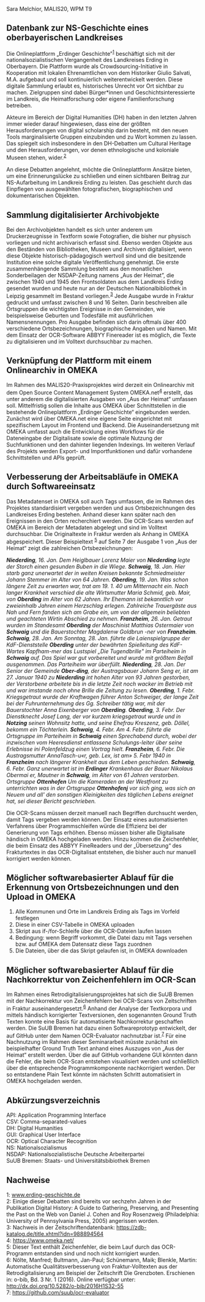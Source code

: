Sara Melchior, MALIS20, WPM T9

## Datenbank zur NS-Geschichte eines oberbayerischen Landkreises

Die Onlineplattform „Erdinger Geschichte”<sup>[1](#Fußnote1)</sup>  beschäftigt sich mit der nationalsozialistischen Vergangenheit des Landkreises Erding in Oberbayern. Die Plattform wurde als Crowdsourcing-Initiative in Kooperation mit lokalen Ehrenamtlichen von dem Historiker Giulio Salvati, M.A. aufgebaut und soll kontinuierlich weiterentwickelt werden. Diese digitale Sammlung erlaubt es, historisches Unrecht vor Ort sichtbar zu machen. Zielgruppen sind dabei Bürger*innen und Geschichtsinteressierte im Landkreis, die Heimatforschung oder eigene Familienforschung betreiben.

Akteure im Bereich der Digital Humanities (DH) haben in den letzten Jahren immer wieder darauf hingewiesen, dass eine der größten Herausforderungen von digital scholarship darin besteht, mit den neuen Tools marginalisierte Gruppen einzubinden und zu Wort kommen zu lassen. Das spiegelt sich insbesondere in den DH-Debatten um Cultural Heritage und den Herausforderungen, vor denen ethnologische und koloniale Museen stehen, wider.<sup>[2](#Fußnote2)</sup> 

An diese Debatten angelehnt, möchte die Onlineplattform Ansätze bieten, um eine Erinnerungslücke zu schließen und einen sichtbaren Beitrag zur NS-Aufarbeitung im Landkreis Erding zu leisten. Das geschieht durch das Einpflegen von ausgewählten fotografischen, biographischen und dokumentarischen Objekten. 

## Sammlung digitalisierter Archivobjekte
 
Bei den Archivobjekten handelt es sich unter anderem um Druckerzeugnisse in Textform sowie Fotografien, die bisher nur physisch vorliegen und nicht archivarisch erfasst sind. Ebenso werden Objekte aus den Beständen von Bibliotheken, Museen und Archiven digitalisiert, wenn diese Objekte historisch-pädagogisch wertvoll sind und die besitzende Institution eine solche digitale Veröffentlichung genehmigt. 
Die erste zusammenhängende Sammlung besteht aus den monatlichen Sonderbeilagen der NSDAP-Zeitung namens „Aus der Heimat”, die zwischen 1940 und 1945 den Frontsoldaten aus dem Landkreis Erding gesendet wurden und heute nur an der Deutschen Nationalbibliothek in Leipzig gesammelt im Bestand vorliegen.<sup>[3](#Fußnote3)</sup> Jede Ausgabe wurde in Fraktur gedruckt und umfasst zwischen 8 und 16 Seiten. Darin beschreiben alle Ortsgruppen die wichtigsten Ereignisse in den Gemeinden, wie beispielsweise Geburten und Todesfälle mit ausführlichen Namensnennungen. Pro Ausgabe befinden sich darin oftmals über 400 verschiedene Ortsbezeichnungen, biographische Angaben und Namen. Mit dem Einsatz der OCR-Software ABBYY Finereader ist es möglich, die Texte zu digitalisieren und im Volltext durchsuchbar zu machen. 

## Verknüpfung der Plattform mit einem Onlinearchiv in OMEKA

Im Rahmen des MALIS20-Praxisprojektes wird derzeit ein Onlinearchiv mit dem Open Source Content Management System OMEKA.net<sup>[4](#Fußnote4)</sup> erstellt, das unter anderem die digitalisierten Ausgaben von „Aus der Heimat“ umfassen soll. Mittelfristig sollen die Inhalte aus OMEKA über Schnittstellen in die bestehende Onlineplattform „Erdinger Geschichte“ eingebunden werden. Zunächst wird über OMEKA.net eine eigene Seite eingerichtet mit spezifischem Layout im Frontend und Backend. Die Auseinandersetzung mit OMEKA umfasst auch die Entwicklung eines Workflows für die Dateneingabe der Digitalisate sowie die optimale Nutzung der Suchfunktionen und den dahinter liegenden Indexings. Im weiteren Verlauf des Projekts werden Export- und Importfunktionen und dafür vorhandene Schnittstellen und APIs geprüft.

## Verbesserung der Arbeitsabläufe in OMEKA durch Softwareeinsatz

Das Metadatenset in OMEKA soll auch Tags umfassen, die im Rahmen des Projektes standardisiert vergeben werden und aus Ortsbezeichnungen des Landkreises Erding bestehen. Anhand dieser kann später nach den Ereignissen in den Orten recherchiert werden. 
Die OCR-Scans werden auf OMEKA im Bereich der Metadaten abgelegt und sind im Volltext durchsuchbar. Die Originaltexte in Fraktur werden als Anhang in OMEKA abgespeichert. Dieser Beispieltext <sup>[5](#Fußnote5)</sup> auf Seite 7 der Ausgabe 1 von „Aus der Heimat“ zeigt die zahlreichen Ortsbezeichnungen:

<i><b>Niederding</b>, 16. Jan. Dem Heiglbauer Lorenz Maier von <b>Niederding</b> legte der Storch einen gesunden Buben in die Wiege. <b>Schwaig</b>, 18. Jan. Hier starb ganz unerwartet der in weiten Kreisen bekannte Schmiedmeister Johann Stemmer im Alter von 64 Jahren. <b>Oberding</b>, 19. Jan. Was schon längere Zeit zu erwarten war, trat am 19. 1. 40 um Mitternacht ein. Nach langer Krankheit verschied die alte Wirtsmutter Maria Schmid, geb. Mair, von <b>Oberding</b> im Alter von 62 Jahren. Ihr Ehemann ist bekanntlich vor zweieinhalb Jahren einem Herzschlag erlegen. Zahlreiche Trauergäste aus Nah und Fern fanden sich am Grabe ein, um von der allgemein beliebten und geachteten Wirtin Abschied zu nehmen. <b>Franzheim</b>, 26. Jan. Getraut wurden im Standesamt <b>Oberding</b> der Maschinist Matthias Ostermaier von <b>Schwaig</b> und die Bauerstochter Magdalenw Goldbrun -ner von <b>Franzheim</b>. <b>Schwaig</b>, 28. Jan. Am Sonntag, 28. Jan. führte die Laienspielgruppe der KdF-Dienststelle <b>Oberding</b> unter der bewährten Spielleitung des KdF-Wartes Kapfham-mer das Lustspiel „Die Tugendbrille" im Parteiheim in <b>Schwaig</b> auf. Das Spiel war gut vorbereitet und wurde mit größtem Beifall ausgenommen. Das Parteiheim war überfüllt. <b>Niederding</b>, 28. Jan. Der Senior der Gemeinde <b>Ober-ding</b>, der Austragsbauer Johann Seng er, ist am 27. Januar 1940 zu <b>Niederding</b> int hohen Alter von 93 Jahren gestorben, der Verstorbene arbeitete bis in die letzte Zeit noch wacker im Betrieb mit und war imstande noch ohne Brille die Zeitung zu lesen. <b>Oberding</b>, 1. Febr. Kriegsgetraut wurde der Kraftwagen führer Anton Schweiger, der lange Zeit bei der Fuhrunternehmung des Gg. Schreiber tätig war, mit der Bauerstochter Anna Eixenberger von <b>Oberding</b>. <b>Oberding</b>, 3. Febr. Der Dienstknecht Josef Lang, der vor kurzem kriegsgetraut wurde und in <b>Notzing</b> seinen Wohnsitz hatte, und seine Ehefrau Kreszenz, geb. Döllel, bekomm ein Töchterlein. <b>Schwaig</b>, 4. Febr. Am 4. Febr. führte die Ortsgruppe im Parteiheim in <b>Schwaig</b> einen Sprechabend durch, wobei der inzwischen vom Heeresdienst entlassene Schulungs-leiter über seine Erlebnisse ini Polenfeldzug einen Vortrag hielt. <b>Franzheim</b>, 6. Febr. Die Austragsmutter AnnaTasch-u«r, geb. Lex, ist am» 5. Febr 1940 in <b>Franzheim</b> nach längerer Krankheit aus dem Leben geschieden. <b>Schwaig</b>, 6. Febr. Ganz unerwartet ist im <b>Erdinger</b> Krankenhaus der Bauer Nikolaus Obermai er, Mautner in <b>Schwaig</b>, im Alter von 61 Jahren verstorben. Ortsgruppe <b>Ottenhofen</b> Um die Kameraden an der Westfront zu unterrichten was in der Ortsgruppe <b>Ottenhofenj</b> vor sich ging, was sich an Neuem und all' den sonstigen Kleinigkeiten des täglichen Lebens ereignet hat, sei dieser Bericht geschrieben. </i>

 

Die OCR-Scans müssen derzeit manuell nach Begriffen durchsucht werden, damit Tags vergeben werden können. Der Einsatz eines automatisierten Verfahrens über Programmschleifen würde die Effizienz bei der Generierung von Tags erhöhen. Ebenso müssen bisher alle Digitalisate händisch in OMEKA hochgeladen werden. Hinzu kommen die Zeichenfehler, die beim Einsatz des ABBYY FineReaders und der „Übersetzung“ des Frakturtextes in das OCR-Digitalisat entstehen, die bisher auch nur manuell korrigiert werden können. 

## Möglicher softwarebasierter Ablauf für die Erkennung von Ortsbezeichnungen und den Upload in OMEKA

1.	Alle Kommunen und Orte im Landkreis Erding als Tags im Vorfeld festlegen
2.	Diese in einer CSV-Tabelle in OMEKA uploaden
3.	Skript aus if-/for-Schleife über die OCR-Dateien laufen lassen
4.	Bedingung: wenn Begriff <xy> vorkommt, die Datei dazu mit Tags versehen bzw. auf OMEKA dem Datensatz diese Tags zuordnen
5.	Die Dateien, über die das Skript gelaufen ist, in OMEKA downloaden

## Möglicher softwarebasierter Ablauf für die Nachkorrektur von Zeichenfehlern im OCR-Scan

Im Rahmen eines Retrodigitalisierungsprojektes hat sich die SuUB Bremen mit der Nachkorrektur von Zeichenfehlern bei OCR-Scans von Zeitschriften in Fraktur auseinandergesetzt.<sup>[6](#Fußnote6)</sup>  Anhand der Analyse der Textkorpora und mittels händisch korrigierter Textversionen, den sogenannten Ground Truth Texten konnte eine Basis für automatisierte Nachkorrektur geschaffen werden. Die SuUB Bremen hat dazu einen Softwareprototyp entwickelt, der auf GitHub unter dem Namen OCR-Evaluator nachnutzbar ist.<sup>[7](#Fußnote7)</sup>  Für eine Nachnutzung im Rahmen dieser Seminararbeit müsste zunächst ein beispielhafter Ground Truth Text anhand eines Auszuges von „Aus der Heimat“ erstellt werden. Über die auf GitHub vorhandene GUI könnten dann die Fehler, die beim OCR-Scan entstehen visualisiert werden und schließlich über die entsprechende Programmkomponente nachkorrigiert werden. Der so entstandene Plain Text könnte im nächsten Schritt automatisiert in OMEKA hochgeladen werden. 



## Abkürzungsverzeichnis  

API:	Application Programming Interface  
CSV:	Comma-separated-values  
DH: 	Digital Humanities  
GUI:	Graphical User Interface  
OCR:	Optical Character Recognition  
NS:	Nationalsozialismus  
NSDAP:	Nationalsozialistische Deutsche Arbeiterpartei  
SuUB Bremen: Staats- und Universitätsbibiothek Bremen  

## Nachweise

<a name="Fußnote1">1</a>: www.erding-geschichte.de  
<a name="Fußnote2">2</a>: Einige dieser Debatten sind bereits vor sechzehn Jahren in der Publikation Digital History: A Guide to Gathering, Preserving, and Presenting the Past on the Web von Daniel J. Cohen and Roy Rosenzweig (Philadelphia: University of Pennsylvania Press, 2005) angerissen worden.  
<a name="Fußnote3">3</a>: Nachweis in der Zeitschriftendatenbank: https://zdb-katalog.de/title.xhtml?idn=988894564  
<a name="Fußnote4">4</a>: https://www.omeka.net/  
<a name="Fußnote5">5</a>: Dieser Text enthält Zeichenfehler, die beim Lauf durch das OCR-Programm entstanden sind und noch nicht korrigiert wurden.  
<a name="Fußnote6">6</a>: Nölte, Manfred; Bultmann, Jan-Paul; Schünemann, Maik; Blenkle, Martin: Automatische Qualitätsverbesserung von Fraktur-Volltexten aus der Retrodigitalisierung am Beispiel der Zeitschrift Die Grenzboten. Erschienen in: o-bib, Bd. 3 Nr. 1 (2016). Online verfügbar unter: http://dx.doi.org/10.5282/o-bib/2016H1S32-55  
<a name="Fußnote7">7</a>: https://github.com/suub/ocr-evaluator  

